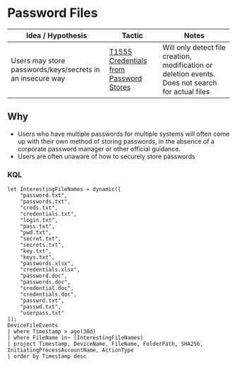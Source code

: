 # Password Files

|Idea / Hypothesis|Tactic|Notes|
|---|---|---|
|Users may store passwords/keys/secrets in an insecure way|[T1555 Credentials from Password Stores](https://attack.mitre.org/techniques/T1555/)| Will only detect file creation, modification or deletion events. Does not search for actual files|

## Why

- Users who have multiple passwords for multiple systems will often come up with their own method of storing passwords, in the absence of a corporate password manager or other official guidance.
- Users are often unaware of how to securely store passwords

### KQL

```KQL
let InterestingFileNames = dynamic([
    "password.txt",
    "passwords.txt",
    "creds.txt",
    "credentials.txt",
    "login.txt",
    "pass.txt",
    "pwd.txt",
    "secret.txt",
    "secrets.txt",
    "key.txt",
    "keys.txt",
    "passwords.xlsx",
    "credentials.xlsx",
    "password.doc",
    "passwords.doc",
    "credential.doc",
    "credentials.doc",
    "passwrd.txt",
    "passwd.txt",
    "userpass.txt"
]);
DeviceFileEvents
| where Timestamp > ago(30d)
| where FileName in~ (InterestingFileNames)
| project Timestamp, DeviceName, FileName, FolderPath, SHA256, InitiatingProcessAccountName, ActionType
| order by Timestamp desc
